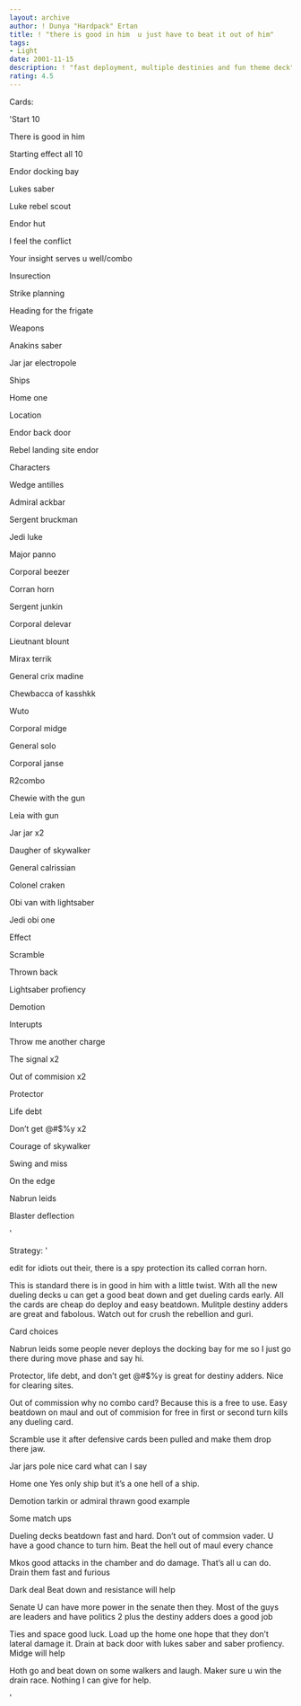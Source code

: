 ```yaml
---
layout: archive
author: ! Dunya "Hardpack" Ertan
title: ! "there is good in him  u just have to beat it out of him"
tags:
- Light
date: 2001-11-15
description: ! "fast deployment, multiple destinies and fun theme deck"
rating: 4.5
---
```

Cards: 

'Start 10

There is good in him

Starting effect all 10

Endor docking bay

Lukes saber

Luke rebel scout

Endor  hut

I feel the conflict

Your insight serves u well/combo

Insurection

Strike planning

Heading for the frigate


Weapons

Anakins saber

Jar jar electropole


Ships

Home one


Location

Endor  back door

Rebel landing site endor


Characters

Wedge antilles

Admiral ackbar

Sergent bruckman

Jedi luke

Major panno

Corporal beezer

Corran horn

Sergent junkin

Corporal delevar

Lieutnant blount

Mirax terrik

General crix madine

Chewbacca of kasshkk

Wuto

Corporal midge

General solo

Corporal janse

R2combo

Chewie with the gun

Leia with gun

Jar jar x2

Daugher of skywalker

General calrissian

Colonel craken

Obi van with lightsaber

Jedi obi one


Effect

Scramble

Thrown back

Lightsaber profiency

Demotion


Interupts

Throw me another charge

The signal x2

Out of commision x2

Protector

Life debt

Don&#8217;t get @#$%y x2

Courage of skywalker

Swing and miss

On the edge

Nabrun leids

Blaster deflection

'

Strategy: '

edit for idiots out their, there is a spy protection its called corran horn. 



This is standard there is in good in him with a little twist. With all the new dueling decks u can get a good beat down and get dueling cards early. All the cards are cheap do deploy and easy beatdown. Mulitple destiny adders are great and fabolous. Watch out for crush the rebellion and guri. 

Card choices


Nabrun leids some people never deploys the docking bay for me so I just go there during move phase and say hi. 


Protector, life debt, and don’t get @#$%y is great for destiny adders. Nice for clearing sites.


Out of commission why no combo card? Because this is a free to use. Easy beatdown on maul and out of commision for free in first or second turn kills any dueling card.


Scramble use it after defensive cards been pulled and make them drop there jaw.


Jar jars pole nice card what can I say


Home one Yes only ship but it’s a one hell of a ship.  


Demotion tarkin or admiral thrawn  good example


Some match ups


Dueling decks beatdown fast and hard. Don’t out of commsion vader. U have a good chance to turn him. Beat the hell out of maul every chance


Mkos good attacks in the chamber and do damage. That’s all u can do. Drain them fast and furious


Dark deal Beat down and resistance will help


Senate U can have more power in the senate then they. Most of the guys are leaders and have politics 2 plus the destiny adders does a good job


Ties and space good luck. Load up the home one hope that they don’t lateral damage it. Drain at back door with lukes saber and saber profiency. Midge will help


Hoth go and beat down on some walkers and laugh. Maker sure u win the drain race. Nothing I can give for help.

'